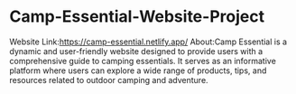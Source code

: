 # Camp-Essential-Website-Project
Website Link:https://camp-essential.netlify.app/     About:Camp Essential is a dynamic and user-friendly website designed to provide users with a comprehensive guide to camping essentials. It serves as an informative platform where users can explore a wide range of products, tips, and resources related to outdoor camping and adventure.
